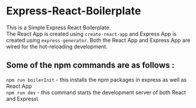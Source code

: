 # Express-React-Boilerplate
This is a Simple Express React Boilerplate.\
The React App is created using `create-react-app` and Express App is created using `express-generator`. Both the React App and Express App are wired for the hot-reloading development.
## Some of the npm commands are as follows :
`npm run boilerInit` - this installs the npm packages in express as well as React App\
`npm run dev` - this command starts the development server of both React and Express\
